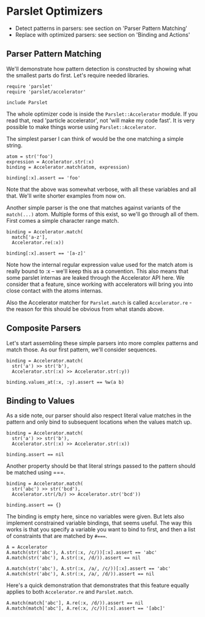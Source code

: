 
# Parslet Optimizers

* Detect patterns in parsers: see section on 'Parser Pattern Matching'
* Replace with optimized parsers: see section on 'Binding and Actions'

## Parser Pattern Matching

We'll demonstrate how pattern detection is constructed by showing what the smallest parts do first. Let's require needed libraries.

    require 'parslet'
    require 'parslet/accelerator'
    
    include Parslet
    
The whole optimizer code is inside the `Parslet::Accelerator` module. If you read that, read 'particle accelerator', not 'will make my code fast'. It is very possible to make things worse using `Parslet::Accelerator`. 
    
The simplest parser I can think of would be the one matching a simple string.

    atom = str('foo')
    expression = Accelerator.str(:x)
    binding = Accelerator.match(atom, expression)

    binding[:x].assert == 'foo'
    
Note that the above was somewhat verbose, with all these variables and all that. We'll write shorter examples from now on. 

Another simple parser is the one that matches against variants of the `match(...)` atom. Multiple forms of this exist, so we'll go through all of them. First comes a simple character range match.

    binding = Accelerator.match(
      match['a-z'],
      Accelerator.re(:x))
      
    binding[:x].assert == '[a-z]'

Note how the internal regular expression value used for the match atom is really bound to :x – we'll keep this as a convention. This also means that some parslet internas are leaked through the Accelerator API here. We consider that a feature, since working with accelerators will bring you into close contact with the atoms internas.

Also the Accelerator matcher for `Parslet.match` is called `Accelerator.re` - the reason for this should be obvious from what stands above. 

## Composite Parsers

Let's start assembling these simple parsers into more complex patterns and match those. As our first pattern, we'll consider sequences.

    binding = Accelerator.match(
      str('a') >> str('b'), 
      Accelerator.str(:x) >> Accelerator.str(:y))
      
    binding.values_at(:x, :y).assert == %w(a b)


## Binding to Values

As a side note, our parser should also respect literal value matches in the pattern and only bind to subsequent locations when the values match up. 

    binding = Accelerator.match(
      str('a') >> str('b'), 
      Accelerator.str(:x) >> Accelerator.str(:x))
  
    binding.assert == nil
    
Another property should be that literal strings passed to the pattern should be matched using ===. 

    binding = Accelerator.match(
      str('abc') >> str('bcd'), 
      Accelerator.str(/b/) >> Accelerator.str('bcd'))
  
    binding.assert == {}

The binding is empty here, since no variables were given. But lets also implement constrained variable bindings, that seems useful. The way this works is that you specify a variable you want to bind to first, and then a list of constraints that are matched by `#===`.

    A = Accelerator
    A.match(str('abc'), A.str(:x, /c/))[:x].assert == 'abc'
    A.match(str('abc'), A.str(:x, /d/)).assert == nil
   
    A.match(str('abc'), A.str(:x, /a/, /c/))[:x].assert == 'abc'
    A.match(str('abc'), A.str(:x, /a/, /d/)).assert == nil
    
Here's a quick demonstration that demonstrates that this feature equally applies to both `Accelerator.re` and `Parslet.match`. 

    A.match(match['abc'], A.re(:x, /d/)).assert == nil
    A.match(match['abc'], A.re(:x, /c/))[:x].assert == '[abc]'
   